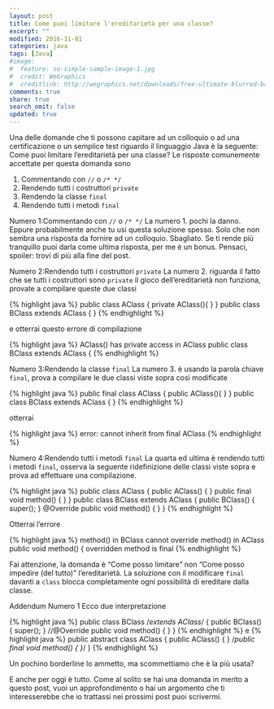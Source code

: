 ```yaml
---
layout: post
title: ﻿Come puoi limitare l'ereditarietà per una classe?
excerpt: ""
modified: 2016-11-01
categories: java
tags: [Java]
#image:
#  feature: so-simple-sample-image-1.jpg
#  credit: WeGraphics
#  creditlink: http://wegraphics.net/downloads/free-ultimate-blurred-background-pack/
comments: true
share: true
search_omit: false
updated: true
---
```


Una delle domande che ti possono capitare ad un colloquio o ad una certificazione o un semplice test riguardo il linguaggio Java è la seguente:
Come puoi limitare l’ereditarietà per una classe?
Le risposte comunemente accettate per questa domanda sono

1. Commentando con `//` o `/* */`
2. Rendendo tutti i costruttori `private`
3. Rendendo la classe `final`
4. Rendendo tutti i metodi `final`

Numero 1:Commentando con `//` o `/* */`
La numero 1. pochi la danno. Eppure probabilmente anche tu usi questa soluzione spesso. Solo che non sembra una risposta da fornire ad un colloquio. Sbagliato. Se ti rende più tranquillo puoi darla come ultima risposta, per me è un bonus. Pensaci, spoiler: trovi di più alla fine del post.

Numero 2:Rendendo tutti i costruttori `private`
La numero 2. riguarda il fatto che se tutti i costruttori sono `private` il gioco dell’ereditarietà non funziona, provate a compilare queste due classi

{% highlight java %}
public class AClass {
   private AClass(){
   }
}
public class BClass extends AClass {
}
{% endhighlight %}

e otterrai questo errore di compilazione

{% highlight java %}
AClass() has private access in AClass
public class BClass extends AClass {
{% endhighlight %}

Numero 3:Rendendo la classe `final`
La numero 3. è usando la parola chiave `final`, prova a compilare le due classi viste sopra così modificate

{% highlight java %}
public final class AClass {
   public AClass(){
   }
}
public class BClass extends AClass {
}
{% endhighlight %}

otterrai

{% highlight java %}
error: cannot inherit from final AClass
{% endhighlight %}

Numero 4:Rendendo tutti i metodi `final`
La quarta ed ultima è rendendo tutti i metodi `final`, osserva la seguente ridefinizione delle classi viste sopra e prova ad effettuare una compilazione.

{% highlight java %}
public class AClass {
    public AClass() {
    }
    public final void method() {
    }
}
public class BClass extends AClass {
    public BClass() {
        super();
    }
    @Override
    public void method() {
    }
}
{% endhighlight %}

Otterrai l’errore

{% highlight java %}
method() in BClass cannot override method() in AClass
    public void method() {
  overridden method is final
{% endhighlight %}

Fai attenzione, la domanda è “Come posso limitare” non “Come posso impedire (del tutto)” l’ereditarietà. La soluzione con il modificare `final` davanti a `class` blocca completamente ogni possibilità di ereditare dalla classe.


Addendum Numero 1
Ecco due interpretazione 

{% highlight java %}
public class BClass /*extends AClass*/ {
    public BClass() {
        super();
    }
    //@Override
    public void method() {
    }
}
{% endhighlight %}
e 
{% highlight java %}
public abstract class AClass {
    public AClass() {
    }
    /*public final void method() {
    }*/
}
{% endhighlight %}

Un pochino borderline lo ammetto, ma scommettiamo che è la più usata?

E anche per oggi è tutto. Come al solito se hai una domanda in merito a questo post, vuoi un approfondimento o hai un argomento che ti interesserebbe che io trattassi nei prossimi post puoi scrivermi.
